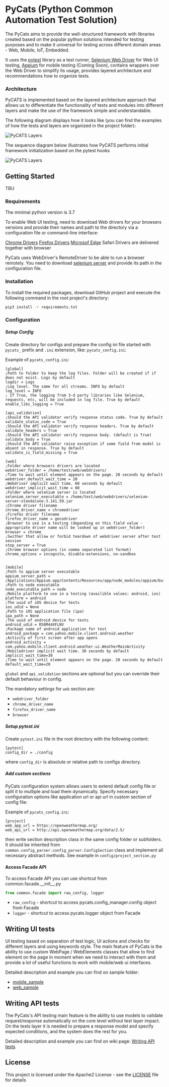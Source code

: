 # PyCats (Python Common Automation Test Solution)
The PyCats aims to provide the well-structured framework with libraries created based on the popular python solutions intended for testing purposes and to make it universal for testing across different domain areas - Web, Mobile, IoT, Embedded.

It uses the [pytest](https://docs.pytest.org/en/latest/ "pytest") library as a test runner, [Selenium Web Driver](https://www.selenium.dev/projects/ "Selenium Web Driver") for Web UI testing, [Appium](http://appium.io/ "Appium") for mobile testing (Coming Soon), contains wrappers over the Web Driver to simplify its usage, provides layered architecture and recommendations how to organize tests.

### Architecture
PyCATS is implemented based on the layered architecture approach that allows us to differentiate the functionality of tests and modules into different layers and make the use of the framework simple and understandable.

The following diagram displays how it looks like (you can find the examples of how the tests and layers are organized in the project folder):
 
![PyCATS Layers](.github_static/pycats_layers.png)

The sequence diagram below illustrates how PyCATS performs initial framework initialization based on the pytest hooks

![PyCATS Layers](.github_static/pycats_initialization.png)

## Getting Started

TBU

### Requirements

The minimal python version is 3.7

To enable Web UI testing, need to download Web drivers for your browsers versions and provide their names and path to the directory via a configuration file or command-line interface:

[Chrome Drivers](https://chromedriver.chromium.org/downloads "Chrome Drivers")
[Firefox Drivers](https://github.com/mozilla/geckodriver/releases "Firefox Drivers")
[Microsof Edge](https://developer.microsoft.com/en-us/microsoft-edge/tools/webdriver/ "Microsoft Edge")
Safari Drivers are delivered together with browser

PyCats uses WebDriver's RemoteDriver to be able to run a browser remotely. You need to download [selenium server](https://www.selenium.dev/downloads/ "selenium server") and provide its path in the configuration file.


### Installation

To install the required packages, download GitHub project and execute the following command in the root project's directory:

```bash
pip3 install -r requirements.txt
```

### Configuration
##### Setup Config
Create directory for configs and prepare the config ini file started with `pycats_` prefix and `.ini` extension, like:  `pycats_config.ini`:

Example of `pycats_config.ini`:
```
[global]
;Path to folder to keep the log files. Folder will be created if if does not exist. Logs by default
logdir = Logs
;Log level. The same for all streams. INFO by default 
log_level = INFO
; If True, the logging from 3-d party libraries like Selenium, requests, etc, will be included in log file. True by default
enable_libs_logging = True

[api_validation]
;Should the API validator verify response status code. True by default
validate_status_code = True
;Should the API validator verify response headers. True by default
validate_headers = True
;Should the API validator verify response body. (default is True)
validate_body = True
;Should the API validator raise exception if some field from model is absent in response. True by default
validate_is_field_missing = True

[web]
;Folder where browsers drivers are located
webdriver_folder = /home/test/web/webdrivers/
;Time to wait until element appears on the page. 20 seconds by default
webdriver_default_wait_time = 20
;Webdriver implicit wait time. 60 seconds by default
webdriver_implicit_wait_time = 60
;Folder where selenium server is located
selenium_server_executable = /home/test/web/webdrivers/selenium-server-standalone-3.141.59.jar
;Chrome driver filename
chrome_driver_name = chromedriver
;Firefox driver filename
firefox_driver_name = gecodriver
;Browser to use in a testing (depending on this field value - appropriate driver name will be looked up in webdriver_folder)
browser = chrome
;Swither that allow or forbid teardown of webdriver server after test session
stop_server = True
;Chrome browser options (in comma separated list format)
chrome_options = incognito, disable-extensions, no-sandbox


[mobile]
;Path to appium server executable
appium_server_path = /Applications/Appium.app/Contents/Resources/app/node_modules/appium/build/lib/main.js
;Path to node executable
node_executable_path = node
;Mobile platform to use in a testing (availible values: android, ios)
platform = android
;The uuid of iOS device for tests
ios_udid = None
;Path to iOS application file (ipa)
ipa_path = None
;The uuid of android device for tests
android_udid = R58M44XFLNV
;Package name of android application for test  
android_package = com.yahoo.mobile.client.android.weather
;Activity of first screen after app opens
android_activity = com.yahoo.mobile.client.android.weather.ui.WeatherMainActivity
;Mobiledriver implicit wait time. 30 seconds by default
implicit_wait_time=30
;Time to wait until element appears on the page. 20 seconds by default
default_wait_time=20
```

`global` and `api_validation` sections are optional but you can override their default behaviour in config. 

The mandatory settings for `web` section are:
- `webdriver_folder`
- `chrome_driver_name`
- `firefox_driver_name`
- `browser`

##### Setup pytest.ini
Create `pytest.ini` file in the root directory with the following content:
```
[pytest]
config_dir = ./config
```

where `config_dir` is absolute or relative path to configs directory.  

##### Add custom sections
PyCats configuration system allows users to extend default config file or split it to multiple and load them dynamically.
Specify necessary configuration options like application url or api url in custom section of config file:

Example of `pycats_config.ini`:
```
[project]
web_app_url = https://openweathermap.org/
web_api_url = http://api.openweathermap.org/data/2.5/
```

then write section description class in the same config folder or subfolders. It should be inherited from 
`common.config_parser.config_parser.ConfigSection` class and implement all necessary abstract methods.
See example in `config/project_section.py`
 

#### Access Facade API

To access Facade API you can use shortcut from common.facade.\_\_init__.py

```python
from common.facade import raw_config, logger
```

- `raw_config` -  shortcut to access pycats.config_manager.config object from Facade
- `logger` -  shortcut to access pycats.logger object from Facade

## Writing UI tests
UI testing based on separation of test logic, UI actions and checks for different layers and using keywords style.
The main feature of PyCats is the ability to use custom WebPage / WebElements classes 
that allow to find element on the page in moment when we need to interact with them 
and provide a lot of useful functions to work with mobile/web ui interfaces. 

Detailed description and example you can find on sample folder:
 - [mobile_sample](sample/mobile/README.md)
 - [web_sample](sample/web/README.md)


## Writing API  tests

The PyCats's API testing main feature is the ability to use models to validate request/response automatically on the core level without test layer impact.
On the tests layer it is needed to prepare a response model and specify expected conditions, and the system does the rest for you.

Detailed description and example you can find on wiki page: [Writing API tests](https://github.com/Softeq/PyCats/wiki/Writing-API--tests "Writing API tests")


## License

This project is licensed under the Apache2 License - see the [LICENSE](LICENSE) file for details
